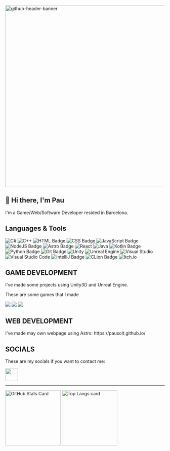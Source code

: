 <img width="2125" height="575" alt="github-header-banner" src="https://github.com/user-attachments/assets/480febc1-620a-4a4d-b329-a1279766df0a" />

## 👋 Hi there, I'm Pau

I'm a Game/Web/Software Developer resided in Barcelona.

## Languages & Tools
![C#](https://img.shields.io/badge/c%23-%23239120.svg?style=for-the-badge&logo=csharp&logoColor=white)
![C++](https://img.shields.io/badge/c++-%2300599C.svg?style=for-the-badge&logo=c%2B%2B&logoColor=white)
![HTML Badge](https://img.shields.io/badge/HTML5-E34F26?style=for-the-badge&logo=html5&logoColor=white)
![CSS Badge](https://img.shields.io/badge/CSS3-1572B6?style=for-the-badge&logo=css3&logoColor=white)
![JavaScript Badge](https://img.shields.io/badge/JavaScript-F7DF1E?style=for-the-badge&logo=JavaScript&logoColor=white)
![NodeJS Badge](https://img.shields.io/badge/node.js-6DA55F?style=for-the-badge&logo=node.js&logoColor=white)
![Astro Badge](https://img.shields.io/badge/Astro-000?logo=astro&logoColor=fff&style=for-the-badge)
![React](https://img.shields.io/badge/react-%2320232a.svg?style=for-the-badge&logo=react&logoColor=%2361DAFB)
![Java](https://img.shields.io/badge/java-%23ED8B00.svg?style=for-the-badge&logo=openjdk&logoColor=white)
![Kotlin Badge](https://img.shields.io/badge/Kotlin-0095D5?&style=for-the-badge&logo=kotlin&logoColor=white)
![Python Badge](https://img.shields.io/badge/Python-14354C?style=for-the-badge&logo=python&logoColor=white)
![Git Badge](https://img.shields.io/badge/GIT-E44C30?style=for-the-badge&logo=git&logoColor=white)
![Unity](https://img.shields.io/badge/unity-%23000000.svg?style=for-the-badge&logo=unity&logoColor=white)
![Unreal Engine](https://img.shields.io/badge/unreal%20engine-%23313131.svg?style=for-the-badge&logo=unrealengine&logoColor=white)
![Visual Studio](https://img.shields.io/badge/Visual%20Studio-5C2D91.svg?style=for-the-badge&logo=visual-studio&logoColor=white)
![Visual Studio Code](https://img.shields.io/badge/Visual%20Studio%20Code-0078d7.svg?style=for-the-badge&logo=visual-studio-code&logoColor=white)
![IntelliJ Badge](https://img.shields.io/badge/IntelliJ_IDEA-000000.svg?style=for-the-badge&logo=intellij-idea&logoColor=white)
![CLion Badge](https://img.shields.io/badge/Clion-000000.svg?style=for-the-badge&logo=clion&logoColor=white)
![Itch.io](https://img.shields.io/badge/Itch-%23FF0B34.svg?style=for-the-badge&logo=Itch.io&logoColor=white)

## GAME DEVELOPMENT
<p>I've made some projects using Unity3D and Unreal Engine.</p>
<p>These are some games that I made</p>
<a target="_blank" href=https://drhut94.itch.io/bilux><img src=https://img.itch.zone/aW1nLzIxMTc3MjYucG5n/315x250%23c/FDWqhD.png></a>
<a target="_blank" href=https://ottarastudio.itch.io/bekkus><img src=https://img.itch.zone/aW1nLzM0MTA2MzcucG5n/315x250%23c/18uncr.png ></a>
<a target="_blank" href=https://pausol.itch.io/star-taps><img src=https://img.itch.zone/aW1nLzU5MjI4NDcuanBn/315x250%23c/ih5pGx.jpg></a>

## WEB DEVELOPMENT
<p>I've made may own webpage using Astro: https://pausolt.github.io/</p>

## SOCIALS
<p>These are my socials if you want to contact me:</p>
<a href=https://www.linkedin.com/in/pau-sol%C3%A9-torralba-bb8b14176/><img src=https://cdn.jsdelivr.net/gh/devicons/devicon/icons/linkedin/linkedin-original.svg height="40"></a>

---

<picture>
  <source
    srcset="https://github-readme-stats.vercel.app/api?username=PauSolT&show_icons=true&bg_color=161b22&border_color=22222288&text_color=bbb"
    media="(prefers-color-scheme: dark)"
  />
  <source
    srcset="https://github-readme-stats.vercel.app/api?username=PauSolT&show_icons=true&bg_color=00000000&border_color=22222288&text_color=222"
    media="(prefers-color-scheme: light), (prefers-color-scheme: no-preference)"
  />
  <img height=175 align="center" src="https://github-readme-stats.vercel.app/api?username=picuu&show_icons=true&bg_color=00000000&border_color=22222288&text_color=bbb" alt="GitHub Stats Card" />
</picture>

<picture>
  <source
    srcset="https://github-readme-stats.vercel.app/api/top-langs/?username=PauSolT&layout=compact&bg_color=161b22&border_color=22222288&text_color=bbb"
    media="(prefers-color-scheme: dark)"
  />
  <source
    srcset="https://github-readme-stats.vercel.app/api/top-langs/?username=PauSolT&layout=compact&bg_color=00000000&border_color=22222288&text_color=222"
    media="(prefers-color-scheme: light), (prefers-color-scheme: no-preference)"
  />
  <img height=175 align="center" src="https://github-readme-stats.vercel.app/api/top-langs/?username=picuu&layout=compact&bg_color=00000000&border_color=22222288&text_color=bbb" alt="Top Langs card" />
</picture>
